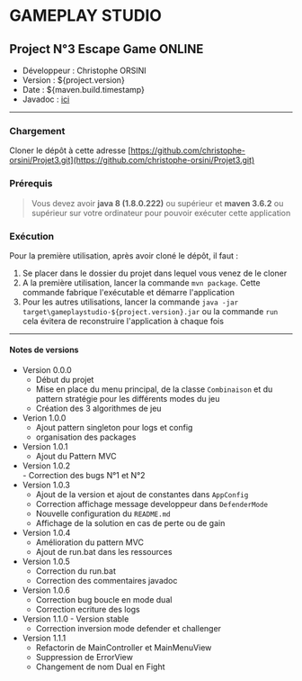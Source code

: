 # GAMEPLAY STUDIO

## Project N°3 Escape Game ONLINE

* Développeur : Christophe ORSINI
* Version     : ${project.version}
* Date        : ${maven.build.timestamp}
* Javadoc     : [ici](https://projet3.orsini-perso.fr) 

---
### Chargement
Cloner le dépôt à cette adresse [https://github.com/christophe-orsini/Projet3.git](https://github.com/christophe-orsini/Projet3.git)

### Prérequis
> Vous devez avoir **java 8 (1.8.0.222)** ou supérieur et **maven 3.6.2** ou supérieur sur votre ordinateur pour pouvoir exécuter cette application

### Exécution
Pour la première utilisation, après avoir cloné le dépôt, il faut :  
1. Se placer dans le dossier du projet dans lequel vous venez de le cloner
2. A la première utilisation, lancer la commande `mvn package`. Cette commande fabrique l'exécutable et démarre l'application
3. Pour les autres utilisations, lancer la commande `java -jar target\gameplaystudio-${project.version}.jar` ou la commande `run`  
cela évitera de reconstruire l'application à chaque fois

---
#### Notes de versions
- Version 0.0.0  
    - Début du projet  
    - Mise en place du menu principal, de la classe `Combinaison` et du pattern stratégie pour les différents modes du jeu  
    - Création des 3 algorithmes de jeu  
- Verion 1.0.0  
     - Ajout pattern singleton pour logs et config  
     - organisation des packages  
- Version 1.0.1  
     - Ajout du Pattern MVC  
- Version 1.0.2  
      - Correction des bugs N°1 et N°2  
- Version 1.0.3  
    - Ajout de la version et ajout de constantes dans `AppConfig`  
    - Correction affichage message developpeur dans `DefenderMode`  
    - Nouvelle configuration du `README.md`  
    - Affichage de la solution en cas de perte ou de gain  
- Version 1.0.4  
     - Amélioration du pattern MVC  
     - Ajout de run.bat dans les ressources  
- Version 1.0.5  
     - Correction du run.bat
     - Correction des commentaires javadoc  
- Version 1.0.6  
    - Correction bug boucle en mode dual  
    - Correction ecriture des logs  
- Version 1.1.0 - Version stable
    - Correction inversion mode defender et challenger  
- Version 1.1.1  
     - Refactorin de MainController et MainMenuView
     - Suppression de ErrorView
     - Changement de nom Dual en Fight